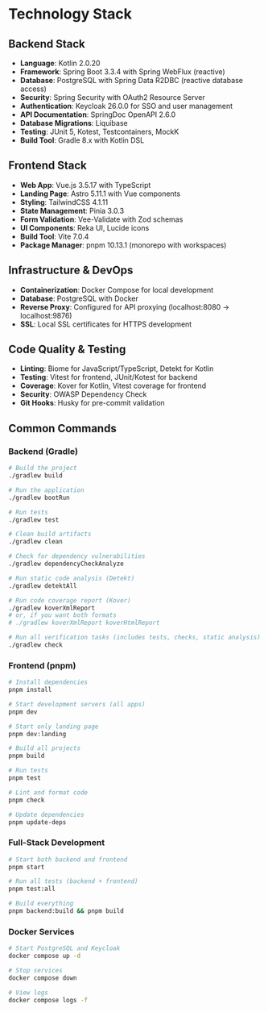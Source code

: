 # Technology Stack

## Backend Stack

- **Language**: Kotlin 2.0.20
- **Framework**: Spring Boot 3.3.4 with Spring WebFlux (reactive)
- **Database**: PostgreSQL with Spring Data R2DBC (reactive database access)
- **Security**: Spring Security with OAuth2 Resource Server
- **Authentication**: Keycloak 26.0.0 for SSO and user management
- **API Documentation**: SpringDoc OpenAPI 2.6.0
- **Database Migrations**: Liquibase
- **Testing**: JUnit 5, Kotest, Testcontainers, MockK
- **Build Tool**: Gradle 8.x with Kotlin DSL

## Frontend Stack

- **Web App**: Vue.js 3.5.17 with TypeScript
- **Landing Page**: Astro 5.11.1 with Vue components
- **Styling**: TailwindCSS 4.1.11
- **State Management**: Pinia 3.0.3
- **Form Validation**: Vee-Validate with Zod schemas
- **UI Components**: Reka UI, Lucide icons
- **Build Tool**: Vite 7.0.4
- **Package Manager**: pnpm 10.13.1 (monorepo with workspaces)

## Infrastructure & DevOps

- **Containerization**: Docker Compose for local development
- **Database**: PostgreSQL with Docker
- **Reverse Proxy**: Configured for API proxying (localhost:8080 → localhost:9876)
- **SSL**: Local SSL certificates for HTTPS development

## Code Quality & Testing

- **Linting**: Biome for JavaScript/TypeScript, Detekt for Kotlin
- **Testing**: Vitest for frontend, JUnit/Kotest for backend
- **Coverage**: Kover for Kotlin, Vitest coverage for frontend
- **Security**: OWASP Dependency Check
- **Git Hooks**: Husky for pre-commit validation

## Common Commands

### Backend (Gradle)

```bash
# Build the project
./gradlew build

# Run the application
./gradlew bootRun

# Run tests
./gradlew test

# Clean build artifacts
./gradlew clean

# Check for dependency vulnerabilities
./gradlew dependencyCheckAnalyze

# Run static code analysis (Detekt)
./gradlew detektAll

# Run code coverage report (Kover)
./gradlew koverXmlReport
# or, if you want both formats
# ./gradlew koverXmlReport koverHtmlReport

# Run all verification tasks (includes tests, checks, static analysis)
./gradlew check
```

### Frontend (pnpm)

```bash
# Install dependencies
pnpm install

# Start development servers (all apps)
pnpm dev

# Start only landing page
pnpm dev:landing

# Build all projects
pnpm build

# Run tests
pnpm test

# Lint and format code
pnpm check

# Update dependencies
pnpm update-deps
```

### Full-Stack Development

```bash
# Start both backend and frontend
pnpm start

# Run all tests (backend + frontend)
pnpm test:all

# Build everything
pnpm backend:build && pnpm build
```

### Docker Services

```bash
# Start PostgreSQL and Keycloak
docker compose up -d

# Stop services
docker compose down

# View logs
docker compose logs -f
```
